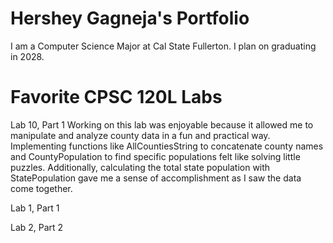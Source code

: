
# Hershey Gagneja's Portfolio

I am a Computer Science Major at Cal State Fullerton.
I plan on graduating in 2028.

# Favorite CPSC 120L Labs

Lab 10, Part 1
Working on this lab was enjoyable because it allowed me to manipulate and analyze county data in a fun and practical way. Implementing functions like AllCountiesString to concatenate county names and CountyPopulation to find specific populations felt like solving little puzzles. Additionally, calculating the total state population with StatePopulation gave me a sense of accomplishment as I saw the data come together.

Lab 1, Part 1



Lab 2, Part 2
